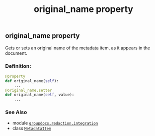 ﻿---
title: original_name property
second_title: GroupDocs.Redaction for Python via .NET API References
description: 
type: docs
url: /python-net/groupdocs.redaction.integration/metadataitem/original_name/
is_root: false
weight: 90
---

## original_name property


Gets or sets an original name of the metadata item, as it appears in the document.
### Definition:
```python
@property
def original_name(self):
    ...
@original_name.setter
def original_name(self, value):
    ...
```

### See Also
* module [`groupdocs.redaction.integration`](../../)
* class [`MetadataItem`](/redaction/python-net/groupdocs.redaction.integration/metadataitem)
